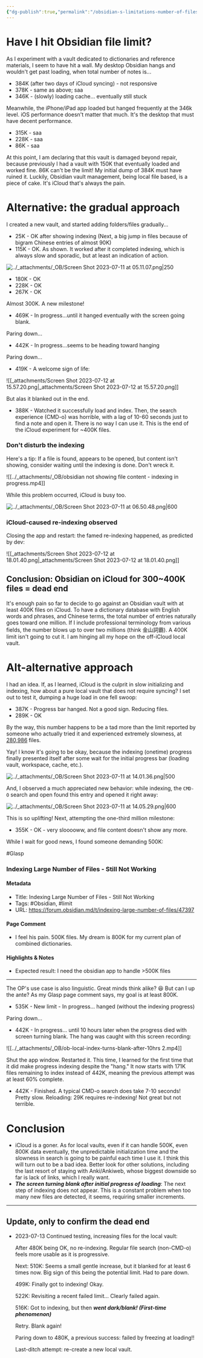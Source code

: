 ```yaml
---
{"dg-publish":true,"permalink":"/obsidian-s-limitations-number-of-files-slow-search/","tags":["#Glasp","#Obsidian","#limit"],"noteIcon":"2"}
---
```


# Have I hit Obsidian file limit?

As I experiment with a vault dedicated to dictionaries and reference materials, I seem to have hit a wall. My desktop Obsidian hangs and wouldn't get past loading, when total number of notes is...

- 384K (after two days of iCloud syncing) - not responsive
- 378K - same as above; saa
- 346K - (slowly) loading cache... eventually still stuck

Meanwhile, the iPhone/iPad app loaded but hanged frequently at the 346k level. iOS performance doesn't matter that much. It's the desktop that must have decent performance.

- 315K - saa
- 228K - saa
- 86K - saa

At this point, I am declaring that this vault is damaged beyond repair, because previously I had a vault with 150K that eventually loaded and worked fine. 86K can't be the limit! My initial dump of 384K must have ruined it. Luckily, Obsidian vault management, being local file based, is a piece of cake. It's iCloud that's always the pain.

# Alternative: the gradual approach

I created a new vault, and started adding folders/files gradually...

- 25K - OK after showing indexing
(Next, a big jump in files because of bigram Chinese entries of almost 90K)
- 115K - OK. As shown. It worked after it completed indexing, which is always slow and sporadic, but at least an indication of action.

![../_attachments/_OB/Screen Shot 2023-07-11 at 05.11.07.png|250](/img/user/_attachments/_OB/Screen%20Shot%202023-07-11%20at%2005.11.07.png)

- 180K - OK
- 228K - OK
- 267K - OK

Almost 300K. A new milestone!

- 469K - In progress...until it hanged eventually with the screen going blank.

Paring down...

- 442K - In progress...seems to be heading toward hanging

Paring down...

- 419K - A welcome sign of life:

![[_attachments/Screen Shot 2023-07-12 at 15.57.20.png\|_attachments/Screen Shot 2023-07-12 at 15.57.20.png]]

But alas it blanked out in the end. 

- 388K - Watched it successfully load and index. Then, the search experience (CMD-o) was horrible, with a lag of 10-60 seconds just to find a note and open it. There is no way I can use it. This is the end of the iCloud experiment for ~400K files.

### Don't disturb the indexing

Here's a tip: If a file is found, appears to be opened, but content isn't showing, consider waiting until the indexing is done. Don't wreck it.

![[../_attachments/_OB/obsidian not showing file content - indexing in progress.mp4]]

While this problem occurred, iCloud is busy too.

![../_attachments/_OB/Screen Shot 2023-07-11 at 06.50.48.png|600](/img/user/_attachments/_OB/Screen%20Shot%202023-07-11%20at%2006.50.48.png)


### iCloud-caused re-indexing observed

Closing the app and restart: the famed re-indexing happened, as predicted by dev:

![[_attachments/Screen Shot 2023-07-12 at 18.01.40.png\|_attachments/Screen Shot 2023-07-12 at 18.01.40.png]]


## Conclusion: Obsidian on iCloud for 300~400K files = dead end

It's enough pain so far to decide to go against an Obsidian vault with at least 400K files on iCloud. To have a dictionary database with English words and phrases, and Chinese terms, the total number of entries naturally goes toward one million. If I include professional terminology from various fields, the number blows up to over two millions (think 金山詞霸). A 400K limit isn't going to cut it. I am hinging all my hope on the off-iCloud local vault.

# Alt-alternative approach

I had an idea. If, as I learned, iCloud is the culprit in slow initializing and indexing, how about a pure local vault that does not require syncing? I set out to test it, dumping a huge load in one fell swoop:

- 387K - Progress bar hanged. Not a good sign. Reducing files.
- 289K - OK

By the way, this number happens to be a tad more than the limit reported by someone who actually tried it and experienced extremely slowness, at [280,986](https://forum.obsidian.md/t/maximum-number-of-notes-in-vault/1509) files.

Yay! I know it's going to be okay, because the indexing (onetime) progress finally presented itself after some wait for the initial progress bar (loading vault, workspace, cache, etc.).

![../_attachments/_OB/Screen Shot 2023-07-11 at 14.01.36.png|500](/img/user/_attachments/_OB/Screen%20Shot%202023-07-11%20at%2014.01.36.png)

And, I observed a much appreciated new behavior: while indexing, the `CMD-O` search and open found this entry and opened it right away:

![../_attachments/_OB/Screen Shot 2023-07-11 at 14.05.29.png|600](/img/user/_attachments/_OB/Screen%20Shot%202023-07-11%20at%2014.05.29.png)

This is so uplifting! Next, attempting the one-third million milestone:

- 355K - OK - very slooooww, and file content doesn't show any more.

While I wait for good news, I found someone demanding 500K:

#Glasp 
### Indexing Large Number of Files - Still Not Working

#### Metadata
- Title: Indexing Large Number of Files - Still Not Working
- Tags: #Obsidian, #limit
- URL: https://forum.obsidian.md/t/indexing-large-number-of-files/47397

#### Page Comment
- I feel his pain. 500K files. My dream is 800K for my current plan of combined dictionaries.

#### Highlights & Notes
- Expected result: I need the obsidian app to handle >500K files

---

The OP's use case is also linguistic. Great minds think alike? 😆 But can I up the ante? As my Glasp page comment says, my goal is at least 800K. 

- 535K - New limit - In progress... hanged (without the indexing progress)

Paring down...

- 442K - In progress... until 10 hours later when the progress died with screen turning blank. The hang was caught with this screen recording:

![[../_attachments/_OB/ob-local-index-turns-blank-after-10hrs 2.mp4]]

Shut the app window. Restarted it. This time, I learned for the first time that it did make progress indexing despite the "hang." It now starts with 171K files remaining to index instead of 442K, meaning the previous attempt was at least 60% complete.

- 442K - Finished. A typical CMD-o search does take 7-10 seconds! Pretty slow. Reloading: 29K requires re-indexing! Not great but not terrible.

# Conclusion

- iCloud is a goner. As for local vaults, even if it can handle 500K, even 800K data eventually, the unpredictable initialization time and the slowness in search is going to be painful each time I use it. I think this will turn out to be a bad idea. Better look for other solutions, including the last resort of staying with Anki/Ankiweb, whose biggest downside so far is lack of links, which I really want.
- ***The screen turning blank after initial progress of loading***: The next step of indexing does not appear. This is a constant problem when too many new files are detected, it seems, requiring smaller increments.

---

## Update, only to confirm the dead end

- 2023-07-13
	Continued testing, increasing files for the local vault:
	
	After 480K being OK, no re-indexing. Regular file search (non-CMD-o) feels more usable as it is progressive.
	
	Next: 510K: Seems a small gentle increase, but it blanked for at least 6 times now. Big sign of this being the potential limit. Had to pare down.
	
	499K: Finally got to indexing! Okay.
	
	522K: Revisiting a recent failed limit... Clearly failed again.
	
	516K: Got to indexing, but then ***went dark/blank! (First-time phenomenon)***
	
	Retry. Blank again!
	
	Paring down to 480K, a previous success: failed by freezing at loading!!
	
	Last-ditch attempt: re-create a new local vault.


